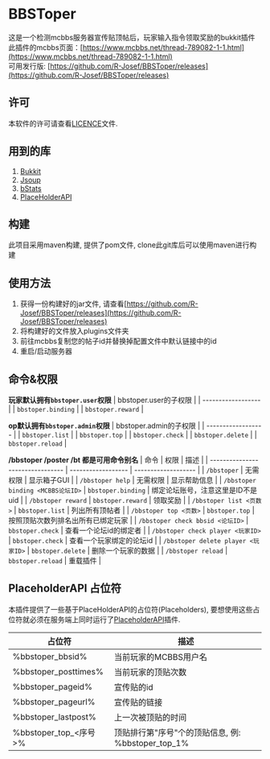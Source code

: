 # BBSToper
这是一个检测mcbbs服务器宣传贴顶帖后，玩家输入指令领取奖励的bukkit插件  
此插件的mcbbs页面：[https://www.mcbbs.net/thread-789082-1-1.html](https://www.mcbbs.net/thread-789082-1-1.html)  
可用发行版: [https://github.com/R-Josef/BBSToper/releases](https://github.com/R-Josef/BBSToper/releases)

## 许可
本软件的许可请查看[LICENCE](https://github.com/R-Josef/BBSToper/blob/master/LICENSE)文件.

## 用到的库
1. [Bukkit](https://dev.bukkit.org/)
2. [Jsoup](https://jsoup.org/)
3. [bStats](https://bstats.org/)
4. [PlaceHolderAPI](https://github.com/PlaceholderAPI/PlaceholderAPI)

## 构建
此项目采用maven构建, 提供了pom文件, clone此git库后可以使用maven进行构建

## 使用方法
1. 获得一份构建好的jar文件, 请查看[https://github.com/R-Josef/BBSToper/releases](https://github.com/R-Josef/BBSToper/releases)
2. 将构建好的文件放入plugins文件夹
3. 前往mcbbs复制您的帖子id并替换掉配置文件中默认链接中的id
4. 重启/启动服务器

## 命令&权限

**玩家默认拥有`bbstoper.user`权限**
| bbstoper.user的子权限  |
| ------------------ |
| `bbstoper.binding` |
| `bbstoper.reward`  |

**op默认拥有`bbstoper.admin`权限**
| bbstoper.admin的子权限 |
| ------------------ |
| `bbstoper.list`    |
| `bbstoper.top`     |
| `bbstoper.check`   |
| `bbstoper.delete`  |
| `bbstoper.reload`  |

**/bbstoper /poster /bt 都是可用命令别名**
| 命令                               | 权限                 | 描述                  |
| -------------------------------- | ------------------ | ------------------- |
| `/bbstoper`                      | 无需权限               | 显示箱子GUI             |
| `/bbstoper help`                 | 无需权限               | 显示帮助信息              |
| `/bbstoper binding <MCBBS论坛ID>`  | `bbstoper.binding` | 绑定论坛账号，注意这里是ID不是uid |
| `/bbstoper reward`               | `bbstoper.reward`  | 领取奖励                |
| `/bbstoper list <页数>`            | `bbstoper.list`    | 列出所有顶帖者             |
| `/bbstoper top <页数>`             | `bbstoper.top`     | 按照顶贴次数列排名出所有已绑定玩家   |
| `/bbstoper check bbsid <论坛ID>`   | `bbstoper.check`   | 查看一个论坛id的绑定者        |
| `/bbstoper check player <玩家ID>`  | `bbstoper.check`   | 查看一个玩家绑定的论坛id       |
| `/bbstoper delete player <玩家ID>` | `bbstoper.delete`  | 删除一个玩家的数据           |
| `/bbstoper reload`               | `bbstoper.reload`  | 重载插件                |

## PlaceholderAPI 占位符
本插件提供了一些基于PlaceHolderAPI的占位符(Placeholders), 要想使用这些占位符就必须在服务端上同时运行了[PlaceholderAPI](https://github.com/PlaceholderAPI/PlaceholderAPI)插件.

| 占位符                  | 描述                                   |
| -------------------- | ------------------------------------ |
| %bbstoper_bbsid%     | 当前玩家的MCBBS用户名                        |
| %bbstoper_posttimes% | 当前玩家的顶贴次数                            |
| %bbstoper_pageid%    | 宣传贴的id                               |
| %bbstoper_pageurl%   | 宣传贴的链接                               |
| %bbstoper_lastpost%  | 上一次被顶贴的时间                            |
| %bbstoper_top_<序号>%  | 顶贴排行第"序号"个的顶贴信息, 例: %bbstoper_top_1% |


